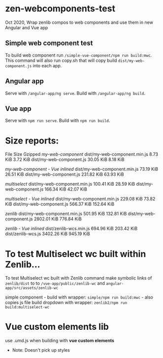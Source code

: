 # zen-webcomponents-test
Oct 2020, Wrap zenlib compos to web components and use them in new Angular and Vue app

## Simple web component test
To build web component run `/simple-vue-component/npm run build:mwc`.
This command will also run copy.sh that will copy build `dist/my-web-component.js` into each app.

## Angular app
Serve with `/angular-app/ng serve`. Build with `/angular-app/ng build`.

## Vue app
Serve with `npm run serve`. Build with `npm run build`.

# Size reports:

  File                            Size                                             Gzipped
*my-web-component*
  dist/my-web-component.min.js    8.73 KiB                                         3.72 KiB
  dist/my-web-component.js        30.05 KiB                                        8.18 KiB

*my-web-component - Vue inlined*
  dist/my-web-component.min.js    73.19 KiB                                        26.51 KiB
  dist/my-web-component.js        231.82 KiB                                       63.93 KiB

*multiselect*
  dist/my-web-component.min.js    100.41 KiB                                       28.59 KiB
  dist/my-web-component.js        166.34 KiB                                       42.07 KiB

*multiselect - Vue inlined*
  dist/my-web-component.min.js    229.08 KiB                                       73.82 KiB
  dist/my-web-component.js        566.37 KiB                                       152.64 KiB

*zenlib*
  dist/my-web-component.min.js    501.95 KiB                                       132.81 KiB
  dist/my-web-component.js        2802.01 KiB                                      776.84 KiB

*zenlib - Vue inlined*
  dist/zenlib-wcs.min.js    694.96 KiB                                          203.42 KiB
  dist/zenlib-wcs.js        3402.26 KiB                                         945.19 KiB


# To test Multiselect wc built within Zenlib...
To test Multiselect wc built with Zenlib command make symbolic links of `zenlib/dist` to  to `/vue-app/public/zenlib-wc` and `angular-app/src/assets/zenlib-wc`

simple component - build with wrapper: `simple/npm run build:mwc` - also copies js file
build dropdown with wrapper: `zenlib2/npm run build:multiselect-wc`

# Vue custom elements lib
use .umd.js when building with **vue custom elements**
- Note: Doesn't pick up styles
